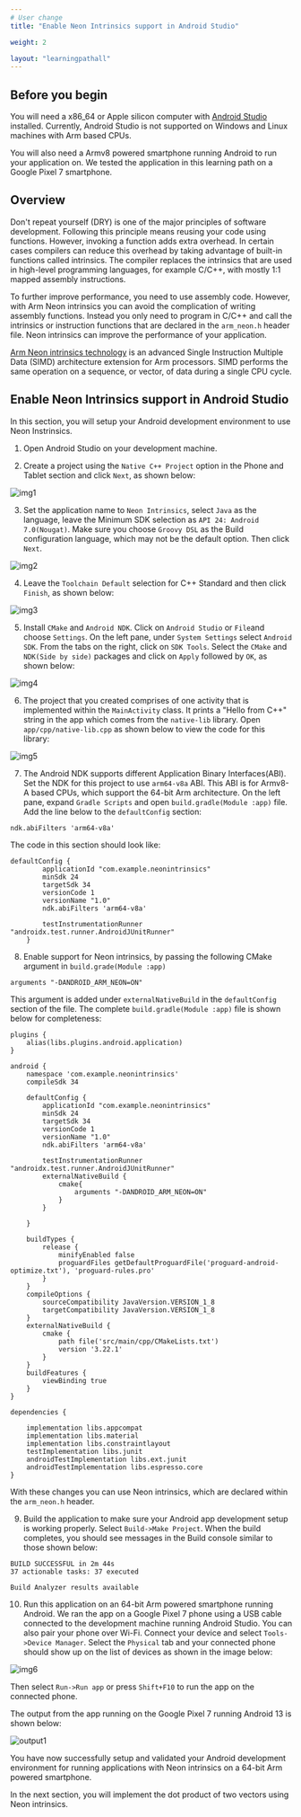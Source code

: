 ```yaml
---
# User change
title: "Enable Neon Intrinsics support in Android Studio"

weight: 2

layout: "learningpathall"
---
```


## Before you begin

You will need a x86_64 or Apple silicon computer with [Android Studio](https://developer.android.com/studio) installed. Currently, Android Studio is not supported on Windows and Linux machines with Arm based CPUs.

You will also need a Armv8 powered smartphone running Android to run your application on. We tested the application in this learning path on a Google Pixel 7 smartphone.

## Overview

Don't repeat yourself (DRY) is one of the major principles of software development. Following this principle means reusing your code using functions. However, invoking a function adds extra overhead. In certain cases compilers can reduce this overhead by taking advantage of built-in functions called intrinsics. The compiler replaces the intrinsics that are used in high-level programming languages, for example C/C++, with mostly 1:1 mapped assembly instructions.

To further improve performance, you need to use assembly code. However, with Arm Neon intrinsics you can avoid the complication of writing assembly functions. Instead you only need to program in C/C++ and call the intrinsics or instruction functions that are declared in the `arm_neon.h` header file. Neon intrinsics can improve the performance of your application.

[Arm Neon intrinsics technology](https://developer.arm.com/architectures/instruction-sets/intrinsics/) is an advanced Single Instruction Multiple Data (SIMD) architecture extension for Arm processors. SIMD performs the same operation on a sequence, or vector, of data during a single CPU cycle.

## Enable Neon Intrinsics support in Android Studio

In this section, you will setup your Android development environment to use Neon Instrinsics.

1. Open Android Studio on your development machine.

2. Create a project using the `Native C++ Project` option in the Phone and Tablet section and click `Next`, as shown below:

![img1](neon1.png)

3. Set the application name to `Neon Intrinsics`, select `Java` as the language, leave the Minimum SDK selection as `API 24: Android 7.0(Nougat)`. Make sure you choose `Groovy DSL` as the Build configuration language, which may not be the default option. Then click `Next`.

![img2](neon2.png)

4. Leave the `Toolchain Default` selection for C++ Standard and then click `Finish`, as shown below:

![img3](neon3.png)

5. Install `CMake` and `Android NDK`. Click on `Android Studio` or `File`and choose `Settings`. On the left pane, under `System Settings` select `Android SDK`. From the tabs on the right, click on `SDK Tools`. Select the `CMake` and `NDK(Side by side)` packages and click on `Apply` followed by `OK`, as shown below:

![img4](neon4.png)

6. The project that you created comprises of one activity that is implemented within the `MainActivity` class. It prints a "Hello from C++" string in the app which comes from the `native-lib` library. Open `app/cpp/native-lib.cpp` as shown below to view the code for this library:

![img5](neon5.png)

7. The Android NDK supports different Application Binary Interfaces(ABI). Set the NDK for this project to use `arm64-v8a` ABI. This ABI is for Armv8-A based CPUs, which support the 64-bit Arm architecture. On the left pane, expand `Gradle Scripts` and open `build.gradle(Module :app)` file. Add the line below to the `defaultConfig` section:

```console
ndk.abiFilters 'arm64-v8a'
```

The code in this section should look like:

```console
defaultConfig {
        applicationId "com.example.neonintrinsics"
        minSdk 24
        targetSdk 34
        versionCode 1
        versionName "1.0"
        ndk.abiFilters 'arm64-v8a'

        testInstrumentationRunner "androidx.test.runner.AndroidJUnitRunner"
    }

```
8. Enable support for Neon intrinsics, by passing the following CMake argument in `build.grade(Module :app)`

```console
arguments "-DANDROID_ARM_NEON=ON"
```

This argument is added under `externalNativeBuild` in the `defaultConfig` section of the file. The complete `build.gradle(Module :app)` file is shown below for completeness:

```console
plugins {
    alias(libs.plugins.android.application)
}

android {
    namespace 'com.example.neonintrinsics'
    compileSdk 34

    defaultConfig {
        applicationId "com.example.neonintrinsics"
        minSdk 24
        targetSdk 34
        versionCode 1
        versionName "1.0"
        ndk.abiFilters 'arm64-v8a'

        testInstrumentationRunner "androidx.test.runner.AndroidJUnitRunner"
        externalNativeBuild {
            cmake{
                arguments "-DANDROID_ARM_NEON=ON"
            }
        }

    }

    buildTypes {
        release {
            minifyEnabled false
            proguardFiles getDefaultProguardFile('proguard-android-optimize.txt'), 'proguard-rules.pro'
        }
    }
    compileOptions {
        sourceCompatibility JavaVersion.VERSION_1_8
        targetCompatibility JavaVersion.VERSION_1_8
    }
    externalNativeBuild {
        cmake {
            path file('src/main/cpp/CMakeLists.txt')
            version '3.22.1'
        }
    }
    buildFeatures {
        viewBinding true
    }
}

dependencies {

    implementation libs.appcompat
    implementation libs.material
    implementation libs.constraintlayout
    testImplementation libs.junit
    androidTestImplementation libs.ext.junit
    androidTestImplementation libs.espresso.core
}
```

With these changes you can use Neon intrinsics, which are declared within the `arm_neon.h` header.

9. Build the application to make sure your Android app development setup is working properly.
   Select `Build->Make Project`. When the build completes, you should see messages in the Build console similar to those shown below:

```output
BUILD SUCCESSFUL in 2m 44s
37 actionable tasks: 37 executed

Build Analyzer results available
```

10. Run this application on an 64-bit Arm powered smartphone running Android. We ran the app on a Google Pixel 7 phone using a USB cable connected to the development machine running Android Studio. You can also pair your phone over Wi-Fi.
Connect your device and select `Tools->Device Manager`. Select the `Physical` tab and your connected phone should show up on the list of devices as shown in the image below:

![img6](neon6.png)

Then select `Run->Run app` or press `Shift+F10` to run the app on the connected phone.

The output from the app running on the Google Pixel 7 running Android 13 is shown below:

![output1](hello_neon.png)

You have now successfully setup and validated your Android development environment for running applications with Neon intrinsics on a 64-bit Arm powered smartphone.

In the next section, you will implement the dot product of two vectors using Neon intrinsics.

